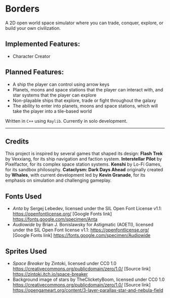 # Borders

A 2D open world space simulator where you can trade, conquer, explore, or build your own civilization.

## Implemented Features:
- Character Creator

## Planned Features:
- A ship the player can control using arrow keys
- Planets, moons and space stations that the player can interact with, and star systems that the player can explore
- Non-playable ships that explore, trade or fight throughout the galaxy
- The ability to enter into planets, moons and space stations, which will take the player into a tile-based world


Written in `C++` using `Raylib`. Currently in solo development.

---
## Credits
This project is inspired by several games that shaped its design:
**Flash Trek** by Vexxiang, for its ship navigation and faction system.
**Interstellar Pilot** by Pixelfactor, for its complex space station systems.
**Kenshi** by Lo-Fi Games, for its sandbox philosophy.
**Cataclysm: Dark Days Ahead** originally created by **Whales**, with current development led by **Kevin Granade**, for its emphasis on simulation and challenging gameplay.

## Fonts Used
- *Anta* by Sergej Lebedev, licensed under the SIL Open Font License v1.1: https://openfontlicense.org/ [Google Fonts link] https://fonts.google.com/specimen/Anta
- *Audiowide* by Brian J. Bonislawsky for Astigmatic (AOETI), licensed under the SIL Open Font license v1.1: https://openfontlicense.org/ [Google Fonts link] https://fonts.google.com/specimen/Audiowide

## Sprites Used
- *Space Breaker* by Zintoki, licensed under CC0 1.0 https://creativecommons.org/publicdomain/zero/1.0/ [Source link] https://zintoki.itch.io/space-breaker
- Background image of stars by TheClicketyBoom, licensed under CC0 1.0 https://creativecommons.org/publicdomain/zero/1.0/ [Source link] https://opengameart.org/content/3-layer-parallax-star-and-nebula-field 